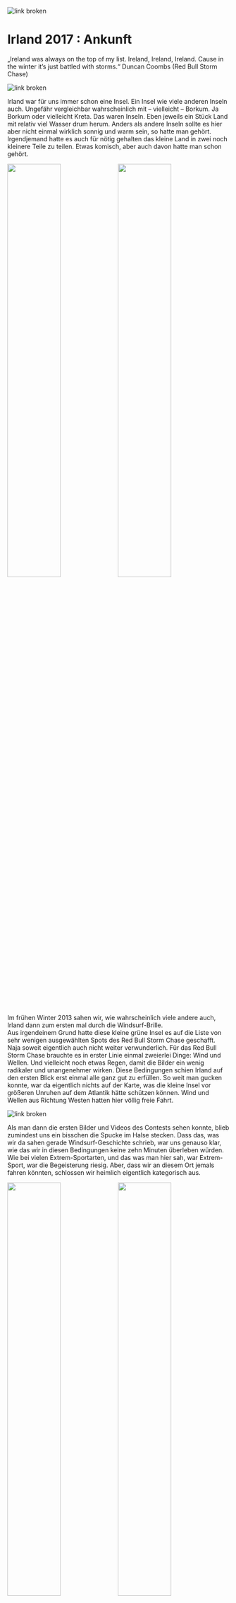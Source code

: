 ![link broken](../../../../../../mediaLibrary/posts/2017/ireland-irland/11-05-arrival-ankunft-brandon-bay/windsurf-stormy-stories-surf-travel-blog-ireland-irland-11-05-arrival-ankunft-brandon-bay-WM-35p-DSC09030.JPG)

# Irland 2017 : Ankunft

„Ireland was always on the top of my list. Ireland, Ireland, Ireland. Cause in the winter it’s just battled with storms.“ Duncan Coombs (Red Bull Storm Chase)

![link broken](../../../../../../mediaLibrary/posts/2017/ireland-irland/11-05-arrival-ankunft-brandon-bay/windsurf-stormy-stories-surf-travel-blog-ireland-irland-11-05-arrival-ankunft-brandon-bay-WM-100p-31162310_1834404859982469_4572298578457788416_n.JPG)

Irland war für uns immer schon eine Insel. Ein Insel wie viele anderen Inseln auch. Ungefähr vergleichbar wahrscheinlich mit – vielleicht – Borkum. Ja Borkum oder vielleicht Kreta. Das waren Inseln. Eben jeweils ein Stück Land mit relativ viel Wasser drum herum. Anders als andere Inseln sollte es hier aber nicht einmal wirklich sonnig und warm sein, so hatte man gehört. Irgendjemand hatte es auch für nötig gehalten das kleine Land in zwei noch kleinere Teile zu teilen. Etwas komisch, aber auch davon hatte man schon gehört.

<p float="left">
  <img src="../../../../../../mediaLibrary/posts/2017/ireland-irland/11-05-arrival-ankunft-brandon-bay/windsurf-stormy-stories-surf-travel-blog-ireland-irland-11-05-arrival-ankunft-brandon-bay-WM-35p-DSC08800.JPG" width="49%" />
  <img src="../../../../../../mediaLibrary/posts/2017/ireland-irland/11-05-arrival-ankunft-brandon-bay/windsurf-stormy-stories-surf-travel-blog-ireland-irland-11-05-arrival-ankunft-brandon-bay-WM-35p-DSC08793.JPG" width="49%" />
</p>

Im frühen Winter 2013 sahen wir, wie wahrscheinlich viele andere auch, Irland dann zum ersten mal durch die Windsurf-Brille.  
Aus irgendeinem Grund hatte diese kleine grüne Insel es auf die Liste von sehr wenigen ausgewählten Spots des Red Bull Storm Chase geschafft.  
Naja soweit eigentlich auch nicht weiter verwunderlich. Für das Red Bull Storm Chase brauchte es in erster Linie einmal zweierlei Dinge:
Wind und Wellen. Und vielleicht noch etwas Regen, damit die Bilder ein wenig radikaler und unangenehmer wirken. Diese Bedingungen schien Irland auf den ersten Blick erst einmal alle ganz gut zu erfüllen. So weit man gucken konnte, war da eigentlich nichts auf der Karte, was die kleine Insel vor größeren Unruhen auf dem Atlantik hätte schützen können. Wind und Wellen aus Richtung Westen hatten hier völlig freie Fahrt.

![link broken](../../../../../../mediaLibrary/posts/2017/ireland-irland/11-05-arrival-ankunft-brandon-bay/windsurf-stormy-stories-surf-travel-blog-ireland-irland-11-05-arrival-ankunft-brandon-bay-WM-35p-DSC08810.JPG)

Als man dann die ersten Bilder und Videos des Contests sehen konnte, blieb zumindest uns ein bisschen die Spucke im Halse stecken. Dass das, was wir da sahen gerade Windsurf-Geschichte schrieb, war uns genauso klar, wie das wir in diesen Bedingungen keine zehn Minuten überleben würden. Wie bei vielen Extrem-Sportarten, und das was man hier sah, war Extrem-Sport, war die Begeisterung riesig. Aber, dass wir an diesem Ort jemals fahren könnten, schlossen wir heimlich eigentlich kategorisch aus.

<p float="left">
  <img src="../../../../../../mediaLibrary/posts/2017/ireland-irland/11-05-arrival-ankunft-brandon-bay/windsurf-stormy-stories-surf-travel-blog-ireland-irland-11-05-arrival-ankunft-brandon-bay-WM-100p-30762856_1834404873315801_2028087285202812928_n.JPG" width="49%" />
  <img src="../../../../../../mediaLibrary/posts/2017/ireland-irland/11-05-arrival-ankunft-brandon-bay/windsurf-stormy-stories-surf-travel-blog-ireland-irland-11-05-arrival-ankunft-brandon-bay-WM-100p-31091833_1834404883315800_317872646995836928_n.JPG" width="49%" />
</p>

Mit der Zeit stieg dann zunehmend unsere Motivation im Windsurfen doch einmal besser zu werden und eines Tages einmal zumindest die Basics des Windsurfens in der Welle zu beherrschen.  
Doch unsere Bemühungen erwiesen sich lange Zeit als wenig erfolgreich.  
Das Ganze zeichnete sich eher als eine salzwasser-schluckende, deprimierende Geduldsprobe ab.   Erfolgserlebnisse waren rar.. Ungefähr so rar wie die Möglichkeiten einer professionellen Wave-Schulung in erreichbarer Nähe. Prinzipiell gab es Angebote genug. Jedoch eher so in Richtung Mexiko, Marokko, Brasilien, Hawaii. Alles leider eher nicht so mit dem Studenten-Geldbeutel vereinbar.

![link broken](../../../../../../mediaLibrary/posts/2017/ireland-irland/11-05-arrival-ankunft-brandon-bay/windsurf-stormy-stories-surf-travel-blog-ireland-irland-11-05-arrival-ankunft-brandon-bay-WM-35p-DSC08870.JPG)

Das näheste und bezahlbarste Ziel schien tatsächlich Irland zu sein. Irland in der Brandon Bay. Genau dort also, wo auch der Red Bull Storm Chase stattgefunden hatte. Wie es wohl wäre dort zu surfen? Eine Faszination gemischt mit Ehrfurcht packte uns damals.  
Die Bilder vom Storm Chase hatten wir immer noch im Kopf und so kam es, dass ich mir erst 2016 zutraute mich bei der Windsurf-Clinic in der Brandon Bay anzumelden.
Nachdem diese Entscheidung getroffen war, war Irland plötzlich überall. An jeder Ecke fanden sich plötzlich Bilder, Filme und Berichte die im Grunde immer das Selbe über die Insel auszusagen schienen :

- Wind ohne Ende,
- Wellen ohne Ende – so lang und sauber wie man sie sich kaum vorstellen konnte -,
- und naja Regen ohne Ende.

![link broken](../../../../../../mediaLibrary/posts/2017/ireland-irland/11-05-arrival-ankunft-brandon-bay/windsurf-stormy-stories-surf-travel-blog-ireland-irland-11-05-arrival-ankunft-brandon-bay-WM-35p-DSC08862.JPG)

Als die Clinic, dann leider für genau dieses Jahr abgesagt werden musste, war die Stimmung unerträglich tief im Keller. Irland war schon so fest im Kopf verankert, dass es dieses Jahr einfach dort hingehen musste. Und so kam es dann auch. Der Windsurf-Coach wurde durch eine Landkarte, einen Spotguide und eine wunderschöne weibliche Begleitung getauscht. Also alles in allem auch nicht gerade schlecht.

Zwei irische Wochen später hatte ich damals in 2016 die längsten und saubersten Wellen meines Lebens gesurft. Auf dem Wellenreiter genauso wie auf dem Windsurf-Board. Insgesamt waren es nicht viele gewesen, aber trotzdem : Ich war infiziert. Ich hatte das Gefühl dort in diesen perfekten Bedingungen in wenigen Tagen mehr als in Deutschland in mehreren Jahren gelernt zu haben. Alles schien dort erreichbar, nichts mehr unmöglich. Zukünftig musste sich jede Welle an jedem Strand und in jedem Video zuerst einmal mit den Wellen in Irland messen. Und auch der Regen hatte uns verschont.

![link broken](../../../../../../mediaLibrary/posts/2017/ireland-irland/11-05-arrival-ankunft-brandon-bay/windsurf-stormy-stories-surf-travel-blog-ireland-irland-11-05-arrival-ankunft-brandon-bay-WM-35p-DSC08852.JPG)

Auf der zwei wöchigen Reise quer durchs Land hatte uns der Regen vielleicht zwei oder dreimal kurz begrüßt und war dann relativ schnell wieder von der Sonne vertrieben worden.

Nun schrieben wir ein Jahr später, 2017. Es sollte im Herbst 10 Tage lang irgendwo in die Welle gehen. Diesmal sollte es als Geschwister-Surf-Urlaub zu zweit losgehen. Die Frage war nur: wohin? Tagelang checkten wir immer wieder alle möglichen Spotguides, Flugpläne, Windstatistiken. Aber am Ende fielen wir immer wieder auf Irland zurück.

![link broken](../../../../../../mediaLibrary/posts/2017/ireland-irland/11-05-arrival-ankunft-brandon-bay/windsurf-stormy-stories-surf-travel-blog-ireland-irland-11-05-arrival-ankunft-brandon-bay-WM-35p-DSC08839.JPG)

Irland bietet für eine Windsurf – Reise eine ganze Menge Nachteile. Es gibt wenig Flughäfen, die aus Deutschland angeflogen werden. Es gibt kaum Möglichkeiten an den Spots Windsurf-Material zu leihen und das schlimmste von allem : Mietwagen gibt es per Gesetz erst ab einem Alter von 25 Jahren. Doch es brachte nichts. Im Herbst führte kein Weg vorbei an Irland.

Kurze Zeit später war der Urlaub genehmigt und die Flüge gebucht.  
Hier wiederum wurden uns allerdings relativ schnell auch die Vorteile eines Urlaubs im November in Irland klar : „Da will einfach keine Sau hin..“ – so viel zumindest schienen die Flugpreise uns zu verraten.

Wir hingegen waren uns sicher. Wir wollten auf jeden Fall hin. Mit jeder Woche die verstrich ein kleines bisschen mehr. In den Wochen vor dem Abflug überbot jede Vorhersage die vorherige. Anderthalb bis zwei Monate tobte ein Sturm nach dem anderen über die Insel. Bei diesen Aussichten war es dann tatsächlich auch verkraftbar, dass wir durch die Urlaubsvorgaben unserer Jobs statt dem geplanten Traumflugpreis von 30€, 100€ pro Person für Hin und Rückflug bezahlten.

<p float="left">
  <img src="../../../../../../mediaLibrary/posts/2017/ireland-irland/11-05-arrival-ankunft-brandon-bay/windsurf-stormy-stories-surf-travel-blog-ireland-irland-11-05-arrival-ankunft-brandon-bay-WM-35p-DSC08860.JPG" width="32%" />
  <img src="../../../../../../mediaLibrary/posts/2017/ireland-irland/11-05-arrival-ankunft-brandon-bay/windsurf-stormy-stories-surf-travel-blog-ireland-irland-11-05-arrival-ankunft-brandon-bay-WM-35p-DSC08855.JPG" width="33%" />
  <img src="../../../../../../mediaLibrary/posts/2017/ireland-irland/11-05-arrival-ankunft-brandon-bay/windsurf-stormy-stories-surf-travel-blog-ireland-irland-11-05-arrival-ankunft-brandon-bay-WM-35p-DSC08847.JPG" width="32%" />   
</p>

<p float="left">
  <img src="../../../../../../mediaLibrary/posts/2017/ireland-irland/11-05-arrival-ankunft-brandon-bay/windsurf-stormy-stories-surf-travel-blog-ireland-irland-11-05-arrival-ankunft-brandon-bay-WM-35p-DSC08834.JPG" width="49%" />
  <img src="../../../../../../mediaLibrary/posts/2017/ireland-irland/11-05-arrival-ankunft-brandon-bay/windsurf-stormy-stories-surf-travel-blog-ireland-irland-11-05-arrival-ankunft-brandon-bay-WM-35p-DSC08833.JPG" width="49%" />  
</p>

![link broken](../../../../../../mediaLibrary/posts/2017/ireland-irland/11-05-arrival-ankunft-brandon-bay/windsurf-stormy-stories-surf-travel-blog-ireland-irland-11-05-arrival-ankunft-brandon-bay-WM-35p-DSC08930.JPG)

![link broken](../../../../../../mediaLibrary/posts/2017/ireland-irland/11-05-arrival-ankunft-brandon-bay/windsurf-stormy-stories-surf-travel-blog-ireland-irland-11-05-arrival-ankunft-brandon-bay-WM-35p-DSC08923.JPG)

Als Airline wurde dieses mal Ryanair ausgewählt. Im Jahr zuvor hatte ich mich dies nicht getraut, da es scheinbar nirgends offizielle Informationen zu geben schien, ob Ryanair mein Surf-Gepäck, dass die lächerlichen vorgegeben Gurtmaße überschritt, transportieren würde. Selbst nach etlichen Gesprächen im Flughafen und im Ryanair – Chat konnte niemand etwas verbindliches hierzu sagen. Damals entschied ich mich dann für den 200 € teureren Flug von KLM, da ich mir hier sicher war, am Ende nicht ohne mein Windsurf-Equipment am Flughafen zu stehen. In Irland lernte ich 2016 dann von anderen Windsurfern, dass meine Sorge vollkommen unberechtigt gewesen war und so entschieden wir uns dann 2017 auch für den Billig-Flieger.

![link broken](../../../../../../mediaLibrary/posts/2017/ireland-irland/11-05-arrival-ankunft-brandon-bay/windsurf-stormy-stories-surf-travel-blog-ireland-irland-11-05-arrival-ankunft-brandon-bay-WM-35p-DSC08934.JPG)

Die Gepäck-Bestimmungen waren im Jahr 2017 nun etwas überarbeitet worden. Für unsere Anforderungen buchten wir drei mal „größere Sportausrüstung“ für 50 € pro Tasche und eine Strecke und einen zusätzlichen Koffer für 40 €. Ein Session-Board-Bag von Prolimit enthielt ein Board, die Masten und ein Segel. Ein zweiter, deutlich zu großer Boardbag enthielt ein weiteres Board und einige Segel. Eine alte Segel-Tasche von Gunsails enthielt alle weiteren Segel und zwei Gabelbäume. In einen zusätzlichen Koffer kam das übliche Surf-Werkzeug, Mastfüße, Mastverlängerungen, Trapeze, aufblasbare Dachgepäckträger, dicke warme Klamotten und ein warmer Überwurf Mantel namens Dryrobe.  
In zwei Handgepäck-Koffer wurde dann mit ausreichender Kompression alles weitere an Klamotten und jeweils ein Neopren-Anzug gezwängt.

![link broken](../../../../../../mediaLibrary/posts/2017/ireland-irland/11-05-arrival-ankunft-brandon-bay/windsurf-stormy-stories-surf-travel-blog-ireland-irland-11-05-arrival-ankunft-brandon-bay-WM-35p-DSC08910.JPG)

Wir wollten so wenig Kompromisse wie möglich eingehen und lieber ein Segel zu viel, als eines zu wenig dabei haben. Doch beim Packen mahnte unsere Waage uns leider immer wieder zur Einsicht das ein oder andere auszupacken. Am Ende fiel unsere Material-Auswahl auf zwei 90 Liter Wave-Boards und acht Segel zwischen 3.5 und 6.2 Quadratmeter, drei Masten und zwei Gabelbäumen um möglichst alle Bedingungen abdecken zu können.

![link broken](../../../../../../mediaLibrary/posts/2017/ireland-irland/11-05-arrival-ankunft-brandon-bay/windsurf-stormy-stories-surf-travel-blog-ireland-irland-11-05-arrival-ankunft-brandon-bay-WM-35p-DSC08951.JPG)

Der Weg zum Hamburger Flughafen verlief absolut problemlos und so standen wir bereits drei Stunden vor Abflug vor einem verlassenen Ryanair Schalter. Ganz so kompromissbereit waren wir am Ende dann doch nicht gewesen und so hatten drei der vier Gepäckstücke 22 statt 20 Kilo auf den Rippen. Etwas nervös warteten wir und hofften darauf dem Wiegen irgendwie entgehen zu können. Dieser Wunschtraum wurde uns leider nicht erfüllt. Dafür wurden wir jedoch mit einer besonders motivierten Mitarbeiterin belohnt. Ihr leerer, gelangweilter Blick lies mich hoffen, dass sie keine Lust auf Diskussionen hatte. Nach dem ich beim Ablegen der Taschen vergas, diese wieder loszulassen, brachten alle Taschen auf wundersame Weise ziemlich genau 20 Kilo auf die Waage und kurze Zeit später standen wir mit unseren gelabelten Taschen am Sperrgepäck-Schalter.

Im Jahr zuvor hatte ich gelernt, dass das Reisen in Irland einfach und spontan möglich ist und man nicht all zu viel vorher planen muss.  
In nahezu jedem kleinen Dorf finden sich Übernachtungsmöglichkeiten wie zum Beispiel Bed & Breakfast oder Hostels. Die Preise variieren hier zwischen ca. 30 und 60 € pro Nacht für zwei Personen, wobei ein klein bisschen Handeln fast immer möglich ist. Unser Flug sollte um 17:30 in Dublin landen, so dass wir uns für die erste Nacht schon im voraus eine Unterkunft im Harbour House Bed & Breakfast in der Brandon Bay buchten. (https://maharees.ie/)

![link broken](../../../../../../mediaLibrary/posts/2017/ireland-irland/11-05-arrival-ankunft-brandon-bay/windsurf-stormy-stories-surf-travel-blog-ireland-irland-11-05-arrival-ankunft-brandon-bay-WM-35p-DSC09007.JPG)

Der Flug verlief bis auf eine Stunde Verspätung problemlos und all unser Material kam heile und komplett in Dublin an.  
Weniger erfolgreich lief es, wie auch schon im Jahr zuvor, beim Abholen des Mietwagens. Wir hatten uns wie auch schon im Jahr zuvor tagelang durch verschiedenste Mietwagen-Firmen geklickt, telefoniert und E-Mails geschrieben. Aber aufgrund gesetzlicher Vorschriften scheint es in Irland nicht möglich zu sein im Alter von 23 Jahren offiziell ein Auto mieten zu können. 2016 hatte ich nach etwas Überzeugungsarbeit und mit dem Verweis darauf, dass ich aufgrund von mehr als 6 Jahren Fahrpraxis theoretisch ein Fahrzeug bekommen müsste, das kleinste Auto der Flotte bekommen : einen Peugeot 108. Was damals zwar störend aber am Ende irgendwie machbar und witzig war, wollten wir dieses Jahr mit doppelt so viel Surf-Material unbedingt vermeiden.  
Nach dem wir endlich jemanden gefunden hatten, der uns am Telefon versicherte, wir könnten immerhin einen VW Golf mieten, buchten wir und freuten uns, auch wenn eigentlich ein Transporter unser Ziel gewesen wäre. Am Flughafen begann dann wieder das gleiche Spiel wie auch schon ein Jahr zuvor. Nach einer etwas längeren Diskussion bekamen wir das kleinste Auto der Flotte. Wer hätte es gedacht einen Peugeot 108. Etwas verärgert, aber irgendwie auch froh ging es ins Parkhaus ans beladen. Keiner sprach es aus, aber irgendwie schien es nicht möglich zu sein, das alles in diesem Auto unterzubringen.
Wir packten ein und wieder aus, ein und wieder aus, aber es wollte einfach nicht passen. Die Stimmung war kurz vorm kippen, es wurde immer später und die Überwachungskameras im Parkhaus machten uns auch etwas sorgen.
Schließlich wollten wir unser Auto auch nicht gleich wieder abgeben müssen. Etwas nervös ging es also weiter und nach einigen Anläufen war dann tatsächlich alles drin und es ging los in den Linksverkehr und ab Richtung Brandon Bay.

![link broken](../../../../../../mediaLibrary/posts/2017/ireland-irland/11-05-arrival-ankunft-brandon-bay/windsurf-stormy-stories-surf-travel-blog-ireland-irland-11-05-arrival-ankunft-brandon-bay-WM-35p-DSC08980.JPG)

<hr style: dashed>

Ich wache auf und höre nichts – also zumindest wenn man mal dem leisen Piepen in meinem Ohr absieht – ruhige, durchdringende Stille. Kein Verkehr, keine lärmenden Menschen, keine Maschinen, einfach nur Stille. Mein Bruder liegt ein Bett weiter und schläft noch. Durchs Fenster kann ich die strahlende Sonne sehen. Ein paar grüne Wiesen liegen getrennt durch alte Steinmauern an einer kleinen Bucht. Im Hintergund sieht man blass einige Berge. Ich gehe zum Fenster und öffne es. Es bleibt still, nur leise hört man nun das Rauschen des Meeres.

Gestern Nacht hatten wir uns auf der Suche nach einer Tankstelle immer wieder verfahren. Durch die Verspätung des Flugs und das Abholen und Beladen des Mietwagens hatten wir außerdem viel Zeit verloren und so waren wir erst um zwei Uhr nachts in der Brandon Bay angekommen. Hier hatte uns der Herr des Hauses im Bademantel freudig strahlend erwartet und uns zu unserem Zimmer geführt. Wir hatten vorher versucht es ihm auszureden und telefonisch angeboten, dass wir die Nacht im Auto schlafen würden. Doch die Gastfreundlichkeit der Iren schien dies nicht für eine vertretbare Option zu halten.

![link broken](../../../../../../mediaLibrary/posts/2017/ireland-irland/11-05-arrival-ankunft-brandon-bay/windsurf-stormy-stories-surf-travel-blog-ireland-irland-11-05-arrival-ankunft-brandon-bay-WM-35p-DSC09015.JPG)

Nach einiger Zeit wachte mein Bruder auf. Wir genossen die Ruhe und die bequemen Betten und unterhielten uns dann darüber, wann wir das letzte mal eine solche Stille erlebt hatten. Im täglichen Arbeitsstress und dem hektischen deutschen Leben schien das schon lange her zu sein. Dann ging es zum Frühstück. Wir bekamen den besten Platz direkt am Fenster und hatten den direkten Blick auf den Storm-Chase-Spot „Hell’s Gate“. Man konnte die Größe der Wellen nicht richtig einschätzen. Aber allzu groß schienen sie nicht zu sein. Da für den heutigen Tag aber auch keinerlei Wind angesagt war, ließen wir uns Zeit und genossen erst einmal Spiegelei und Bacon.

Anschließend erkundeten wir zu Fuß die kleine Landzunge „Maharees“. Der Spot Hell’s Gate zeigte bei Ebbe, dann auch den Grund für seinen vielversprechenden Namen. Hier ragten mannshohe zerklüftete Felsen in den merkwürdigsten Formationen vom Grund nach oben. Einer brutaler als der Nächste.

Am Nachmittag erkundeten wir dann schon einmal alle üblichen Spots und fuhren über den Connor’s Pass nach Dingle und von dort aus die malerisch schöne Küstenstraße Slea Head Drive entlang, die einmal rund um die westlichsten Zipfel der Dingle-Peninsula führt.

Es war ein schöner Tag, zwar ohne Wind, aber dennoch einfach wunderbar entspannend und somit typisch irisch.
